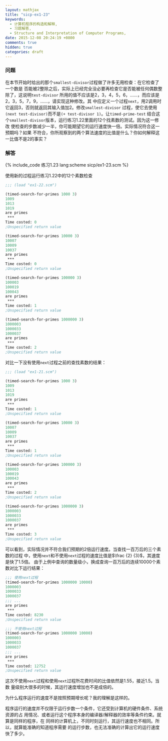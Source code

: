 ```yaml
---
layout: mathjax
title: "sicp-ex1-23"
keywords:
  - 计算机程序的构造和解释,
  - 习题解答,
  - Structure and Interpretation of Computer Programs,
date: 2015-12-08 20:24:19 +0800
comments: true
hidden: true
categories: draft
---
```


### 问题

在本节开始时给出的那个`smallest-divisor`过程做了许多无用检查：在它检查了一个数是
否能被2整除之后，实际上已经完全没必要再检查它是否能被任何偶数整除了，这说明`test-divisor`
所用的值不应该是2，3，4，5，6，……，而应该是2，3，5，7，9，……，请实现这种修改。其
中应定义一个过程`next`，用2调用时它返回3，否则就返回其输入值加2。修改`smallest-divisor`
过程，使它去使用`(next test-divisor)`而不是`(+ test-divisor 1)`。让`timed-prime-test`
结合这个`smallest-divisor`版本，运行练习1.22里面的12个找素数的测试。因为这一修改
使检查的步数减少一半，你可能期望它的运行速度快一倍。实际情况符合这一预期吗？如果
不符合，你所观察到的两个算法速度的比值是什么？你如何解释这一比值不是2的事实？

### 解答

{% include_code 练习1.23 lang:scheme sicp/ex1-23.scm %}

使用新的过程运行练习1.22中的12个素数检查

``` scheme 使用next过程
;;; (load "ex1-22.scm")

(timed-search-for-primes 1000 3)
1009
1013
1019
are primes
 ***
Time costed: 0
;Unspecified return value

(timed-search-for-primes 10000 3)
10007
10009
10037
are primes
 ***
Time costed: 0
;Unspecified return value

(timed-search-for-primes 100000 3)
100003
100019
100043
are primes
 ***
Time costed: 1
;Unspecified return value

(timed-search-for-primes 1000000 3)
1000003
1000033
1000037
are primes
 ***
Time costed: 2
;Unspecified return value
```

对比一下没有使用`next`过程之前的查找素数的结果：

``` scheme 未使用next过程
;;; (load "ex1-21.scm")

(timed-search-for-primes 1000 3)
1009
1013
1019
are primes
 *** 
Time costed: 1
;Unspecified return value

(timed-search-for-primes 10000 3)
10007
10009
10037
are primes
 *** 
Time costed: 1
;Unspecified return value

(timed-search-for-primes 100000 3)
100003
100019
100043
are primes
 *** 
Time costed: 2
;Unspecified return value

(timed-search-for-primes 1000000 3)
1000003
1000033
1000037
are primes
 *** 
Time costed: 3
;Unspecified return value
```

可以看到，实际情况并不符合我们预期的2倍运行速度。当查找一百万后的三个素数的过程
中，使用`next`和不使用`next`过程的速度比值是$\frac {2} {3}$，其速度是快了1.5倍。
由于上例中查询的数量级小，换成查询一百万后的连续10000个素数对比下运行结果：

``` scheme 查询一百万后的连续一万个素数
;;; 使用next过程
(timed-search-for-primes 1000000 10000)
1000003
1000033
1000037
;;; ...
are primes
 *** 
Time costed: 8230
;Unspecified return value

;;; 不使用next过程
(timed-search-for-primes 1000000 10000)
1000003
1000033
1000037
;;; ...
are primes
 *** 
Time costed: 12752
;Unspecified return value
```

这次不使用`next`过程和使用`next`过程所花费时间的比值依然是1.55，接近1.5。当数
量级别大很多的时候，其运行速度增加也不是成倍的。

为什么程序运行的速度不是按照预期增长呢？我的理解是这样的。

程序运行的速度并不仅限于运行步数一个条件，它还受到计算机的硬件条件、系统资源的占
用情况、或者运行这个程序本身的编译器/解释器的效率等条件约束。就算是同样的程序，在
同样的计算机上，不同时刻运行，其运行速度也不相同。所以，就算能准确的知道程序需要
的运行步数，也无法准确的计算出它的运行速度快了多少。
